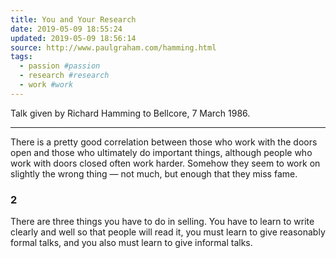 ```yaml
---
title: You and Your Research
date: 2019-05-09 18:55:24
updated: 2019-05-09 18:56:14
source: http://www.paulgraham.com/hamming.html
tags:
  - passion #passion
  - research #research
  - work #work
---
```

Talk given by Richard Hamming to Bellcore, 7 March 1986.

* * *

There is a pretty good correlation between those who work with the doors open and those who ultimately do important things, although people who work with doors closed often work harder. Somehow they seem to work on slightly the wrong thing — not much, but enough that they miss fame.

### 2

There are three things you have to do in selling. You have to learn to write clearly and well so that people will read it, you must learn to give reasonably formal talks, and you also must learn to give informal talks.